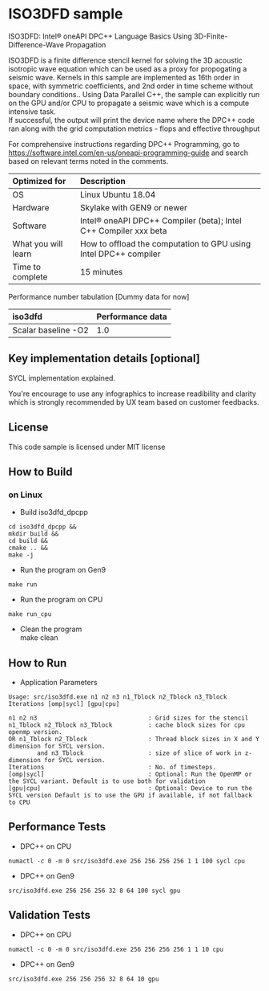 # ISO3DFD sample
ISO3DFD: Intel® oneAPI DPC++ Language Basics Using 3D-Finite-Difference-Wave
Propagation

ISO3DFD is a finite difference stencil kernel for solving the 3D acoustic
isotropic wave equation which can be used as a proxy for propogating a seismic wave. 
Kernels in this sample are implemented as 16th order
in space, with symmetric coefficients, and 2nd order in time scheme without boundary conditions.. 
Using Data Parallel C++, the sample can explicitly run on the GPU and/or CPU to
propagate a seismic wave which is a compute intensive task.  
If successful, the output will print the device name
where the DPC++ code ran along with the grid computation metrics - flops
and effective throughput

For comprehensive instructions regarding DPC++ Programming, go to
https://software.intel.com/en-us/oneapi-programming-guide 
and search based on relevant terms noted in the comments.
  
| Optimized for                       | Description
|:---                               |:---
| OS                                | Linux Ubuntu 18.04
| Hardware                          | Skylake with GEN9 or newer
| Software                          | Intel&reg; oneAPI DPC++ Compiler (beta); Intel C++ Compiler xxx beta
| What you will learn               | How to offload the computation to GPU using Intel DPC++ compiler
| Time to complete                  | 15 minutes

Performance number tabulation [Dummy data for now]

| iso3dfd                           | Performance data
|:---                               |:---
| Scalar baseline -O2               | 1.0

  
## Key implementation details [optional]
SYCL implementation explained. 

You're encourage to use any infographics to increase readibility and clarity which is strongly recommended by UX team based on customer feedbacks. 


## License  
This code sample is licensed under MIT license  

## How to Build  

### on Linux  
   * Build iso3dfd_dpcpp  
    
    cd iso3dfd_dpcpp &&  
    mkdir build &&  
    cd build &&  
    cmake .. &&  
    make -j 

   * Run the program on Gen9 
    
    make run  
   
   * Run the program on CPU 
    
    make run_cpu  

   * Clean the program  
    make clean  

## How to Run  
   * Application Parameters   
	
	Usage: src/iso3dfd.exe n1 n2 n3 n1_Tblock n2_Tblock n3_Tblock Iterations [omp|sycl] [gpu|cpu]

 	n1 n2 n3                               : Grid sizes for the stencil
 	n1_Tblock n2_Tblock n3_Tblock          : cache block sizes for cpu openmp version.
 	OR n1_Tblock n2_Tblock                 : Thread block sizes in X and Y dimension for SYCL version.
        	and n3_Tblock                  : size of slice of work in z-dimension for SYCL version.
 	Iterations                             : No. of timesteps.
 	[omp|sycl]                             : Optional: Run the OpenMP or the SYCL variant. Default is to use both for validation
 	[gpu|cpu]                              : Optional: Device to run the SYCL version Default is to use the GPU if available, if not fallback to CPU


## Performance Tests
   * DPC++ on CPU
	
    numactl -c 0 -m 0 src/iso3dfd.exe 256 256 256 256 1 1 100 sycl cpu   
   * DPC++ on Gen9   
	
    src/iso3dfd.exe 256 256 256 32 8 64 100 sycl gpu   
	  

## Validation Tests
   * DPC++ on CPU
	
    numactl -c 0 -m 0 src/iso3dfd.exe 256 256 256 256 1 1 10 cpu   
   * DPC++ on Gen9   
    
    src/iso3dfd.exe 256 256 256 32 8 64 10 gpu   
